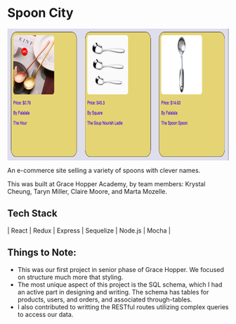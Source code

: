 # Spoon City

<img src=https://github.com/MozMM/SpoonCity/blob/master/public/Spoons_Image_Repo.png align="center" height=300>

An e-commerce site selling a variety of spoons with clever names.

This was built at Grace Hopper Academy, by team members:
Krystal Cheung, Taryn Miller, Claire Moore, and Marta Mozelle.

## Tech Stack
| React | Redux | Express | Sequelize | Node.js | Mocha |

## Things to Note:
- This was our first project in senior phase of Grace Hopper. We focused on structure much more that styling. 
- The most unique aspect of this project is the SQL schema, which I had an active part in designing and writing. The schema has tables for products, users, and orders, and associated through-tables. 
- I also contributed to writting the RESTful routes utilizing complex queries to access our data.  
